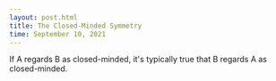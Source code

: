```yaml
---
layout: post.html
title: The Closed-Minded Symmetry
time: September 10, 2021
---
```


If A regards B as closed-minded, it's typically true that B regards A as closed-minded.